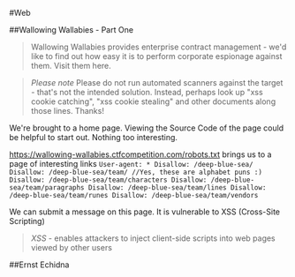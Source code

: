 #Web

##Wallowing Wallabies - Part One
>Wallowing Wallabies provides enterprise contract management - we'd like to find out how easy it is to perform corporate espionage against them. Visit them here.

>*Please note* Please do not run automated scanners against the target - that's not the intended solution. Instead, perhaps look up "xss cookie catching", "xss cookie stealing" and other documents along those lines. Thanks!

We're brought to a home page.
Viewing the Source Code of the page could be helpful to start out.
Nothing too interesting.

https://wallowing-wallabies.ctfcompetition.com/robots.txt
brings us to a page of interesting links
`User-agent: *
Disallow: /deep-blue-sea/
Disallow: /deep-blue-sea/team/
//Yes, these are alphabet puns :)
Disallow: /deep-blue-sea/team/characters
Disallow: /deep-blue-sea/team/paragraphs
Disallow: /deep-blue-sea/team/lines
Disallow: /deep-blue-sea/team/runes
Disallow: /deep-blue-sea/team/vendors`

We can submit a message on this page. It is vulnerable to XSS (Cross-Site Scripting)
><em>XSS</em> - enables attackers to inject client-side scripts into web pages viewed by other users

##Ernst Echidna
>
